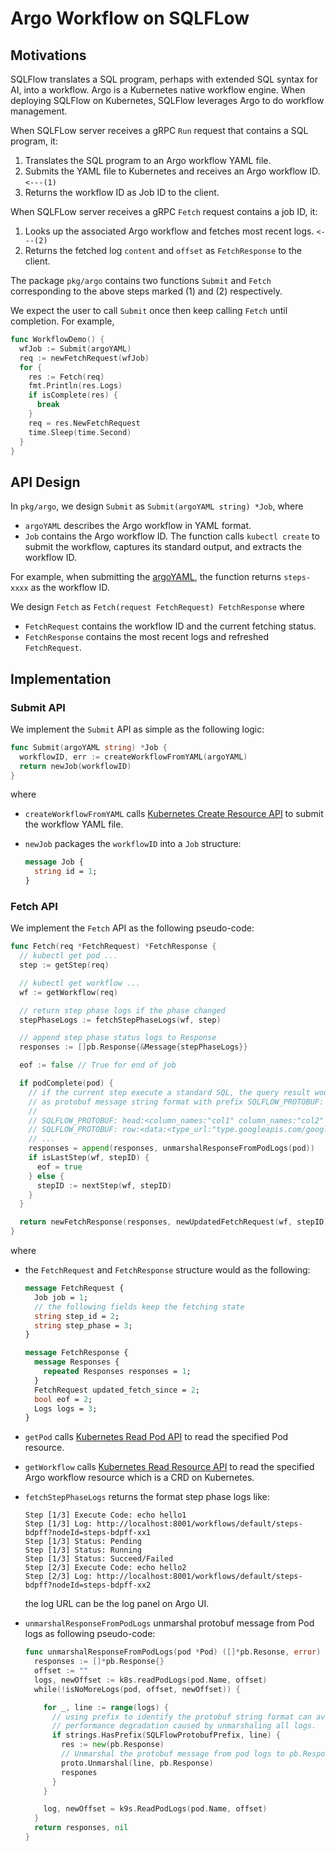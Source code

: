 # Argo Workflow on SQLFLow

## Motivations

SQLFlow translates a SQL program, perhaps with extended SQL syntax for AI, into a workflow. Argo is a Kubernetes native workflow engine. When deploying SQLFlow on Kubernetes, SQLFlow leverages Argo to do workflow management.

When SQLFLow server receives a gRPC `Run` request that contains a SQL program, it:

1. Translates the SQL program to an Argo workflow YAML file.
1. Submits the YAML file to Kubernetes and receives an Argo workflow ID. `<---(1)`
1. Returns the workflow ID as Job ID to the client.

When SQLFLow server receives a gRPC `Fetch` request contains a job ID, it:

1. Looks up the associated Argo workflow and fetches most recent logs. `<---(2)`
1. Returns the fetched log `content` and `offset` as `FetchResponse` to the client.

The package `pkg/argo` contains two functions `Submit` and `Fetch` corresponding to the above steps marked (1) and (2) respectively.

We expect the user to call `Submit` once then keep calling `Fetch` until completion. For example,

```go
func WorkflowDemo() {
  wfJob := Submit(argoYAML)
  req := newFetchRequest(wfJob)
  for {
    res := Fetch(req)
    fmt.Println(res.Logs)
    if isComplete(res) {
      break
    }
    req = res.NewFetchRequest
    time.Sleep(time.Second)
  }
}
```

## API Design

In `pkg/argo`, we design `Submit` as `Submit(argoYAML string) *Job`, where

- `argoYAML` describes the Argo workflow in YAML format.
- `Job` contains the Argo workflow ID. The function calls `kubectl create` to submit the workflow, captures its standard output, and extracts the workflow ID.

For example, when submitting the [argoYAML](https://github.com/argoproj/argo/blob/master/examples/steps.yaml), the function returns `steps-xxxx` as the workflow ID.

We design `Fetch` as `Fetch(request FetchRequest) FetchResponse` where

- `FetchRequest` contains the workflow ID and the current fetching status.
- `FetchResponse` contains the most recent logs and refreshed `FetchRequest`.

## Implementation

### Submit API

We implement the `Submit` API as simple as the following logic:

``` go
func Submit(argoYAML string) *Job {
  workflowID, err := createWorkflowFromYAML(argoYAML)
  return newJob(workflowID)
}
```

where

- `createWorkflowFromYAML` calls [Kubernetes Create Resource API](https://kubernetes.io/docs/reference/generated/kubernetes-api/v1.10/#resource-operations) to submit the workflow YAML file.

- `newJob` packages the `workflowID` into a `Job` structure:

    ``` protobuf
    message Job {
      string id = 1;
    }
    ```

### Fetch API

We implement the `Fetch` API as the following pseudo-code:

``` go
func Fetch(req *FetchRequest) *FetchResponse {
  // kubectl get pod ...
  step := getStep(req)

  // kubectl get workflow ...
  wf := getWorkflow(req)

  // return step phase logs if the phase changed
  stepPhaseLogs := fetchStepPhaseLogs(wf, step)

  // append step phase status logs to Response
  responses := []pb.Response{&Message{stepPhaseLogs}}

  eof := false // True for end of job

  if podComplete(pod) {
    // if the current step execute a standard SQL, the query result would be output
    // as protobuf message string format with prefix SQLFLOW_PROTOBUF:
    //
    // SQLFLOW_PROTOBUF: head:<column_names:"col1" column_names:"col2" column_names:"col3" ... >
    // SQLFLOW_PROTOBUF: row:<data:<type_url:"type.googleapis.com/google.protobuf.DoubleValue" value:"\t\232\231\231\231\231\231\031@" >
    // ...
    responses = append(responses, unmarshalResponseFromPodLogs(pod))
    if isLastStep(wf, stepID) {
      eof = true
    } else {
      stepID := nextStep(wf, stepID)
    }
  }

  return newFetchResponse(responses, newUpdatedFetchRequest(wf, stepID), eof)
}
```

where

- the `FetchRequest` and `FetchResponse` structure would as the following:

    ``` protobuf
    message FetchRequest {
      Job job = 1;
      // the following fields keep the fetching state
      string step_id = 2;
      string step_phase = 3;
    }

    message FetchResponse {
      message Responses {
        repeated Responses responses = 1;
      }
      FetchRequest updated_fetch_since = 2;
      bool eof = 2;
      Logs logs = 3;
    }
    ```

- `getPod` calls [Kubernetes Read Pod API](https://kubernetes.io/docs/reference/generated/kubernetes-api/v1.10/#read-61) to read the specified Pod resource.
- `getWorkflow` calls [Kubernetes Read Resource API](https://kubernetes.io/docs/reference/generated/kubernetes-api/v1.10/#resource-operations) to read the specified Argo workflow resource which is a CRD on Kubernetes.
- `fetchStepPhaseLogs` returns the format step phase logs like:

    ``` text
    Step [1/3] Execute Code: echo hello1
    Step [1/3] Log: http://localhost:8001/workflows/default/steps-bdpff?nodeId=steps-bdpff-xx1
    Step [1/3] Status: Pending
    Step [1/3] Status: Running
    Step [1/3] Status: Succeed/Failed
    Step [2/3] Execute Code: echo hello2
    Step [2/3] Log: http://localhost:8001/workflows/default/steps-bdpff?nodeId=steps-bdpff-xx2
    ```

    the log URL can be the log panel on Argo UI.

- `unmarshalResponseFromPodLogs` unmarshal protobuf message from Pod logs as following pseudo-code:

    ``` go
    func unmarshalResponseFromPodLogs(pod *Pod) ([]*pb.Resonse, error) {
      responses := []*pb.Response{}
      offset := ""
      logs, newOffset := k8s.readPodLogs(pod.Name, offset)
      while(!isNoMoreLogs(pod, offset, newOffset)) {

        for _, line := range(logs) {
          // using prefix to identify the protobuf string format can avoid
          // performance degradation caused by unmarshaling all logs.
          if strings.HasPrefix(SQLFlowProtobufPrefix, line) {
            res := new(pb.Response)
            // Unmarshal the protobuf message from pod logs to pb.Response
            proto.Unmarshal(line, pb.Response)
            respones
          }
        }

        log, newOffset = k9s.ReadPodLogs(pod.Name, offset)
      }
      return responses, nil
    }
